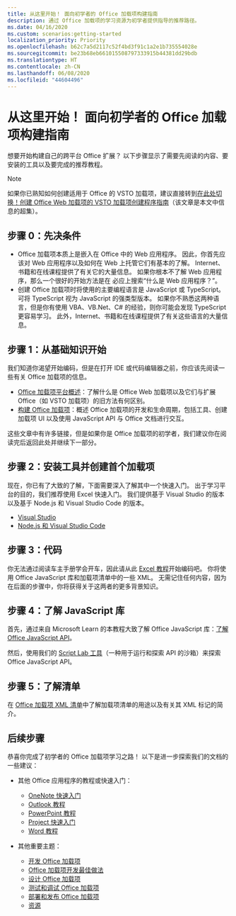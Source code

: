 ```yaml
---
title: 从这里开始！ 面向初学者的 Office 加载项构建指南
description: 通过 Office 加载项的学习资源为初学者提供指导的推荐路径。
ms.date: 04/16/2020
ms.custom: scenarios:getting-started
localization_priority: Priority
ms.openlocfilehash: b62c7a5d2117c52f4bd3f91c1a2e1b735554028e
ms.sourcegitcommit: be23b68eb661015508797333915b44381dd29bdb
ms.translationtype: HT
ms.contentlocale: zh-CN
ms.lasthandoff: 06/08/2020
ms.locfileid: "44604496"
---
```

# <a name="start-here-a-guide-for-beginners-making-office-add-ins"></a>从这里开始！ 面向初学者的 Office 加载项构建指南

想要开始构建自己的跨平台 Office 扩展？ 以下步骤显示了需要先阅读的内容、要安装的工具以及要完成的推荐教程。

> [!NOTE]
> 如果你已熟知如何创建适用于 Office 的 VSTO 加载项，建议直接转到[在此处切换！创建 Office Web 加载项的 VSTO 加载项创建程序指南](learning-path-transition.md)（该文章是本文中信息的超集）。

## <a name="step-0-prerequisites"></a>步骤 0：先决条件

- Office 加载项本质上是嵌入在 Office 中的 Web 应用程序。 因此，你首先应该对 Web 应用程序以及如何在 Web 上托管它们有基本的了解。 Internet、书籍和在线课程提供了有关它的大量信息。 如果你根本不了解 Web 应用程序，那么一个很好的开始方法是在 必应上搜索“什么是 Web 应用程序？”。
- 创建 Office 加载项时将使用的主要编程语言是 JavaScript 或 TypeScript。 可将 TypeScript 视为 JavaScript 的强类型版本。 如果你不熟悉这两种语言，但是你有使用 VBA、VB.Net、C# 的经验，则你可能会发现 TypeScript 更容易学习。 此外，Internet、书籍和在线课程提供了有关这些语言的大量信息。

## <a name="step-1-begin-with-fundamentals"></a>步骤 1：从基础知识开始

我们知道你渴望开始编码，但是在打开 IDE 或代码编辑器之前，你应该先阅读一些有关 Office 加载项的信息。

- [Office 加载项平台概述](office-add-ins.md)：了解什么是 Office Web 加载项以及它们与扩展 Office（如 VSTO 加载项）的旧方法有何区别。
- [构建 Office 加载项](office-add-ins-fundamentals.md)：概述 Office 加载项的开发和生命周期，包括工具、创建加载项 UI 以及使用 JavaScript API 与 Office 文档进行交互。

这些文章中有许多链接，但是如果你是 Office 加载项的初学者，我们建议你在阅读完后返回此处并继续下一部分。

## <a name="step-2-install-tools-and-create-your-first-add-in"></a>步骤 2：安装工具并创建首个加载项

现在，你已有了大致的了解，下面需要深入了解其中一个快速入门。 出于学习平台的目的，我们推荐使用 Excel 快速入门。 我们提供基于 Visual Studio 的版本以及基于 Node.js 和 Visual Studio Code 的版本。

- [Visual Studio](../quickstarts/excel-quickstart-jquery.md?tabs=visualstudio)
- [Node.js 和 Visual Studio Code](../quickstarts/excel-quickstart-jquery.md?tabs=yeomangenerator)

## <a name="step-3-code"></a>步骤 3：代码

你无法通过阅读车主手册学会开车，因此请从此 [Excel 教程](../tutorials/excel-tutorial.md)开始编码吧。 你将使用 Office JavaScript 库和加载项清单中的一些 XML。 无需记住任何内容，因为在后面的步骤中，你将获得关于这两者的更多背景知识。

## <a name="step-4-understand-the-javascript-library"></a>步骤 4：了解 JavaScript 库

首先，通过来自 Microsoft Learn 的本教程大致了解 Office JavaScript 库：[了解 Office JavaScript API](https://docs.microsoft.com/learn/modules/understand-office-javascript-apis/index)。

然后，使用我们的 [Script Lab 工具](explore-with-script-lab.md)（一种用于运行和探索 API 的沙箱）来探索 Office JavaScript API。

## <a name="step-5-understand-the-manifest"></a>步骤 5：了解清单

在 [Office 加载项 XML 清单](../develop/add-in-manifests.md)中了解加载项清单的用途以及有关其 XML 标记的简介。

## <a name="next-steps"></a>后续步骤

恭喜你完成了初学者的 Office 加载项学习之路！ 以下是进一步探索我们的文档的一些建议：

- 其他 Office 应用程序的教程或快速入门：

  - [OneNote 快速入门](../quickstarts/onenote-quickstart.md)
  - [Outlook 教程](/outlook/add-ins/addin-tutorial)
  - [PowerPoint 教程](../tutorials/powerpoint-tutorial.md)
  - [Project 快速入门](../quickstarts/project-quickstart.md)
  - [Word 教程](../tutorials/word-tutorial.md)

- 其他重要主题：

  - [开发 Office 加载项](../develop/develop-overview.md)
  - [Office 加载项开发最佳做法](../concepts/add-in-development-best-practices.md)
  - [设计 Office 加载项](../design/add-in-design.md)
  - [测试和调试 Office 加载项](../testing/test-debug-office-add-ins.md)
  - [部署和发布 Office 加载项](../publish/publish.md)
  - [资源](../resources/resources-links-help.md)
